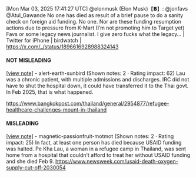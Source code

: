 [Mon Mar 03, 2025 17:41:27 UTC] @elonmusk (Elon Musk)【𝗕】: @jonfavs @Atul_Gawande No one has died as result of a brief pause to do a sanity check on foreign aid funding. No one.  Nor are these funding resumption actions due to pressure from K-Mart (I’m not promoting him to Target yet) Favs or some legacy news journalist. I give zero fucks what the legacy… | Twitter for iPhone | birdwatch | https://x.com/_/status/1896616928988324143

#### NOT MISLEADING

[[view note]](https://x.com/i/birdwatch/n/1896778343732900096) - alert-earth-sunbird (Shown notes: 2 · Rating impact: 62)
Lau was a chronic patient, with multiple admissions and discharges. IRC did not have to shut the hospital down, it could have transferred it to the Thai govt. In Feb 2025, that is what happened.

https://www.bangkokpost.com/thailand/general/2954877/refugee-healthcare-challenges-mount-in-thailand

#### MISLEADING

[[view note]](https://x.com/i/birdwatch/n/1896698332388774093) - magnetic-passionfruit-motmot (Shown notes: 2 · Rating impact: 25)
In fact, at least one person has died because USAID funding was halted. Pe Kha Lau, a woman in a refugee camp in Thailand, was sent home from a hospital that couldn’t afford to treat her without USAID funding and she died Feb 9. https://www.newsweek.com/usaid-death-oxygen-supply-cut-off-2030054
